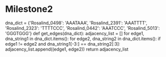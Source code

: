 # Milestone2
dna_dict = {'Rosalind_0498': 'AAATAAA',
            'Rosalind_2391': 'AAATTTT', 
            'Rosalind_2323': 'TTTTCCC', 
            'Rosalind_0442': 'AAATCCC', 
            'Rosalind_5013': 'GGGTGGG'}
def get_edges(dna_dict):
    adjacency_list = []
    for edge1, dna_string1 in dna_dict.items():
        for edge2, dna_string2 in dna_dict.items():
            if edge1 != edge2 and dna_string1[-3:] == dna_string2[:3]:
                adjacency_list.append((edge1, edge2))
    return adjacency_list
    
